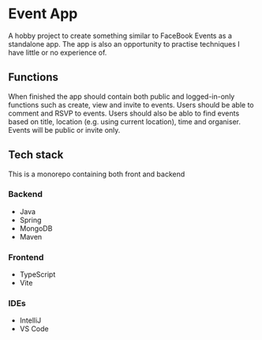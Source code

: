 # Event App
A hobby project to create something similar to FaceBook Events as a standalone app. The app is also an opportunity to practise techniques I have little or no experience of.

## Functions
When finished the app should contain both public and logged-in-only functions such as create, view and invite to events. Users should be able to comment and RSVP to events. Users should also be ablo to find events based on title, location (e.g. using current location), time and organiser. Events will be public or invite only. 

## Tech stack
This is a monorepo containing both front and backend
### Backend

- Java
- Spring
- MongoDB
- Maven

### Frontend

- TypeScript
- Vite

### IDEs

- IntelliJ
- VS Code

